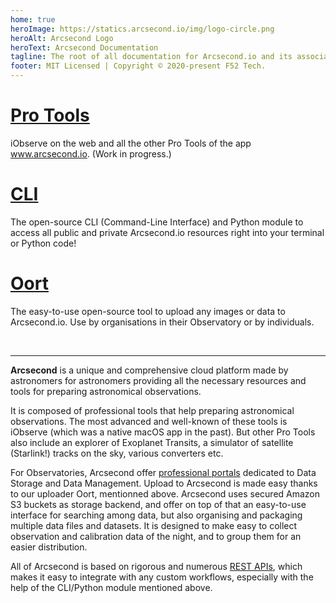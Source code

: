 ```yaml
---
home: true 
heroImage: https://statics.arcsecond.io/img/logo-circle.png
heroAlt: Arcsecond Logo 
heroText: Arcsecond Documentation 
tagline: The root of all documentation for Arcsecond.io and its associated tools. 
footer: MIT Licensed | Copyright © 2020-present F52 Tech.
---
```


# [Pro Tools](https://docs.arcsecond.io/tools)

iObserve on the web and all the other Pro Tools of the app www.arcsecond.io.
(Work in progress.)

# [CLI](https://docs.arcsecond.io/cli)

The open-source CLI (Command-Line Interface) and Python module to access all
public and private Arcsecond.io resources right into your terminal or Python
code!

# [Oort](https://docs.arcsecond.io/oort)

The easy-to-use open-source tool to upload any images or data to Arcsecond.io.
Use by organisations in their Observatory or by individuals.

<br/>

---

**Arcsecond** is a unique and comprehensive cloud platform made by 
astronomers for astronomers providing all the necessary resources and tools for 
preparing astronomical observations.

It is composed of professional tools that help preparing astronomical
observations. The most advanced and well-known of these tools is iObserve
(which was a native macOS app in the past). But other Pro Tools also include an
explorer of Exoplanet Transits, a simulator of satellite (Starlink!)
tracks on the sky, various converters etc.

For Observatories, Arcsecond offer 
[professional portals](https://www.arcsecond.io/portals) dedicated to Data
Storage and Data Management. Upload to Arcsecond is made easy thanks to our
uploader Oort, mentionned above. Arcsecond uses secured Amazon S3 buckets as
storage backend, and offer on top of that an easy-to-use interface for searching
among data, but also organising and packaging multiple data files and datasets.
It is designed to make easy to collect observation and calibration data of the
night, and to group them for an easier distribution.

All of Arcsecond is based on rigorous and numerous 
[REST APIs](https://en.wikipedia.org/wiki/Representational_state_transfer), 
which makes it easy to integrate with any custom workflows, especially with the
help of the CLI/Python module mentioned above.

